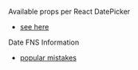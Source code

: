 Available props per React DatePicker
- [see here](https://github.com/Hacker0x01/react-datepicker/blob/master/docs/datepicker.md)

Date FNS Information
- [popular mistakes](https://github.com/date-fns/date-fns/blob/master/docs/unicodeTokens.md)
